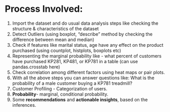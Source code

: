 # Process Involved:


1. Import the dataset and do usual data analysis steps like checking the structure & characteristics of the dataset
2. Detect Outliers (using boxplot, “describe” method by checking the difference between mean and median)
3. Check if features like marital status, age have any effect on the product purchased (using countplot, histplots, boxplots etc)
4. Representing the marginal probability like - what percent of customers have purchased KP281, KP481, or KP781 in a table (can use pandas.crosstab here)
5. Check correlation among different factors using heat maps or pair plots.
6. With all the above steps you can answer questions like: What is the probability of a male customer buying a KP781 treadmill?
7. Customer Profiling - Categorization of users.
8. **Probability**- marginal, conditional probability.
9. Some **recommendations** and **actionable insights**, based on the inferences.

